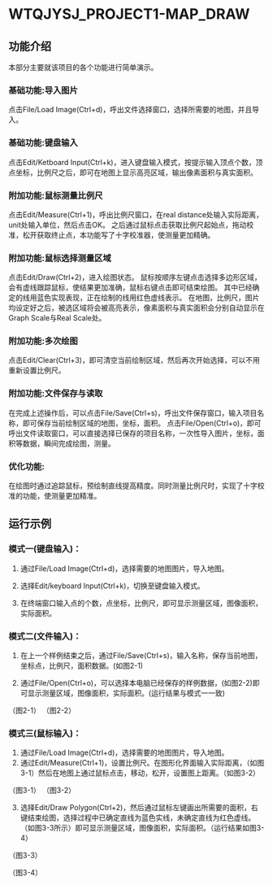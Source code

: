 # WTQJYSJ_PROJECT1-MAP_DRAW
## 功能介绍
本部分主要就该项目的各个功能进行简单演示。
### 基础功能:导入图片
点击File/Load Image(Ctrl+d)，呼出文件选择窗口，选择所需要的地图，并且导入。
### 基础功能:键盘输入
点击Edit/Ketboard Input(Ctrl+k)，进入键盘输入模式，按提示输入顶点个数，顶点坐标，比例尺之后，即可在地图上显示高亮区域，输出像素面积与真实面积。
### 附加功能:鼠标测量比例尺
点击Edit/Measure(Ctrl+1)，呼出比例尺窗口，在real distance处输入实际距离，unit处输入单位，然后点击OK。
之后通过鼠标点击获取比例尺起始点，拖动校准，松开获取终止点，本功能写了十字校准器，使测量更加精确。
### 附加功能:鼠标选择测量区域
点击Edit/Draw(Ctrl+2)，进入绘图状态。
鼠标按顺序左键点击选择多边形区域，会有虚线跟踪鼠标，使结果更加准确，鼠标右键点击即可结束绘图。
其中已经确定的线用蓝色实现表现，正在绘制的线用红色虚线表示。
在地图，比例尺，图片均设定好之后，被选区域将会被高亮表示，像素面积与真实面积会分别自动显示在Graph Scale与Real Scale处。
### 附加功能:多次绘图
点击Edit/Clear(Ctrl+3)，即可清空当前绘制区域，然后再次开始选择，可以不用重新设置比例尺。
### 附加功能:文件保存与读取
在完成上述操作后，可以点击File/Save(Ctrl+s)，呼出文件保存窗口，输入项目名称，即可保存当前绘制区域的地图，坐标，面积。
点击File/Open(Ctrl+o)，即可呼出文件读取窗口，可以直接选择已保存的项目名称，一次性导入图片，坐标，面积等数据，瞬间完成绘图，测量。
### 优化功能:
在绘图时通过追踪鼠标，预绘制直线提高精度。同时测量比例尺时，实现了十字校准的功能，使测量更加精准。

## 运行示例
### 模式一(键盘输入)：
1.	通过File/Load Image(Ctrl+d)，选择需要的地图图片，导入地图。
 
2.	选择Edit/keyboard Input(Ctrl+k)，切换至键盘输入模式。
 
3.	在终端窗口输入点的个数，点坐标，比例尺，即可显示测量区域，图像面积，实际面积。
 
### 模式二(文件输入)：
1.	在上一个样例结束之后，通过File/Save(Ctrl+s)，输入名称，保存当前地图，坐标点，比例尺，面积数据。(如图2-1)

2.	通过File/Open(Ctrl+o)，可以选择本电脑已经保存的样例数据，(如图2-2)即可显示测量区域，图像面积，实际面积。(运行结果与模式一一致)
      
（图2-1）                            （图2-2）



### 模式三(鼠标输入)：
1.	通过File/Load Image(Ctrl+d)，选择需要的地图图片，导入地图。
2.	通过Edit/Measure(Ctrl+1)，设置比例尺。在图形化界面输入实际距离，（如图3-1）然后在地图上通过鼠标点击，移动，松开，设置图上距离。（如图3-2）
   
（图3-1）                              （图3-2）


3.	选择Edit/Draw Polygon(Ctrl+2)，然后通过鼠标左键画出所需要的面积，右键结束绘图，选择过程中已确定直线为蓝色实线，未确定直线为红色虚线。（如图3-3所示）即可显示测量区域，图像面积，实际面积。（运行结果如图3-4）
 
（图3-3）
 
（图3-4）

